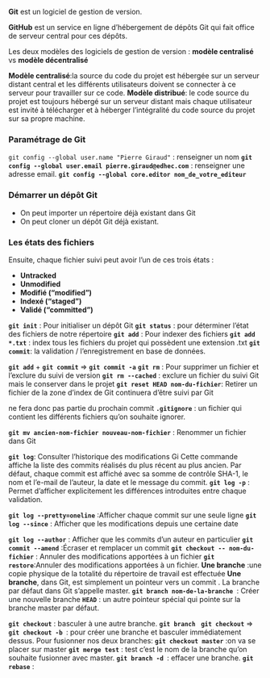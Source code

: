 **Git**  est un logiciel de gestion de version.

**GitHub** est un service en ligne d’hébergement de dépôts Git qui fait office de serveur central pour ces dépôts.

Les deux modèles des logiciels de gestion de version : **modèle centralisé** vs **modèle décentralisé**

**Modèle centralisé**:la source du code du projet est hébergée sur un serveur distant central et les différents utilisateurs doivent se connecter à ce serveur pour travailler sur ce code.
**Modèle distribué**: le code source du projet est toujours hébergé sur un serveur distant mais chaque utilisateur est invité à télécharger et à héberger l’intégralité du code source du projet sur sa propre machine.

### Paramétrage de Git
`git config --global user.name "Pierre Giraud"`  : renseigner un nom
**`git config --global user.email pierre.giraud@edhec.com`** : renseigner  une adresse email.
**`git config --global core.editor nom_de_votre_editeur`**


### Démarrer un dépôt Git
- On peut importer un répertoire déjà existant dans Git
- On peut cloner un dépôt Git déjà existant.

### Les états des fichiers 
Ensuite, chaque fichier suivi peut avoir l’un de ces trois états :
- **Untracked**
- **Unmodified**
- **Modifié (“modified”)**
- **Indexé (“staged”)**
- **Validé (“committed”)**

**`git init`** : Pour initialiser un dépôt Git
**`git status`** : pour déterminer l’état des fichiers de notre répertoire
**`git add`** : Pour indexer des fichiers
**`git add *.txt`** : index tous les fichiers du projet qui possèdent une extension .txt
**`git commit`**:  la validation / l’enregistrement en base de données.

**`git add`**  +  **`git commit`**    => **`git commit -a`**
**`git rm`** : Pour supprimer un fichier et l’exclure du suivi de version
**`git rm --cached`** : exclure un fichier du suivi Git mais le conserver dans le projet
**`git reset HEAD nom-du-fichier`**: Retirer un fichier de la zone d’index de Git 
continuera d’être suivi par Git

ne fera donc pas partie du prochain commit
**`.gitignore`** :  un fichier qui contient  les différents fichiers qu’on souhaite ignorer.

**`git mv ancien-nom-fichier nouveau-nom-fichier`** : Renommer un fichier dans Git

**`git log`**: Consulter l’historique des modifications Gi
Cette commande affiche la liste des commits réalisés du plus récent au plus ancien. Par défaut, chaque commit est affiché avec sa somme de contrôle SHA-1, le nom et l’e-mail de l’auteur, la date et le message du commit.
**`git log -p`** : Permet d’afficher explicitement les différences introduites entre chaque validation.

**`git log --pretty=oneline`** :Afficher chaque commit sur une seule ligne 
**`git log --since`**  : Afficher que les modifications depuis une certaine date

**`git log --author`**  : Afficher que les commits d’un auteur en particulier
**`git commit --amend`** :Écraser et remplacer un commit
**`git checkout -- nom-du-fichier`** : Annuler des modifications apportées à un fichier
**`git restore`**:Annuler des modifications apportées à un fichier.
**Une branche** :une copie physique de la totalité du répertoire de travail est effectuée
**Une branche**, dans Git, est simplement un pointeur vers un commit .
La branche par défaut dans Git s’appelle master.
**`git branch nom-de-la-branche `**: Créer une nouvelle branche
**`HEAD`** : un autre pointeur spécial qui pointe sur la branche master par défaut.

**`git checkout`** :  basculer à une autre branche.
**`git branch `**
**`git checkout`** ⇒ **`git checkout -b `**:   pour créer une branche et basculer immédiatement dessus.
Pour fusionner nos deux branches:
**`git checkout master`** :on va se placer sur master
**`git merge test`** : test c’est le nom de la branche qu’on souhaite fusionner avec master.
**`git branch -d `**:  effacer une branche.
**`git rebase`** :
